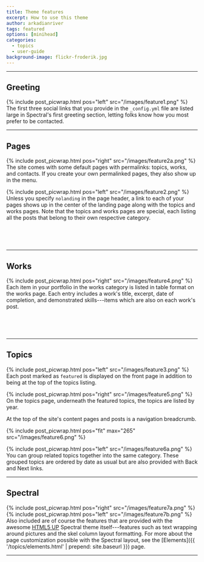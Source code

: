 ```yaml
---
title: Theme features
excerpt: How to use this theme
author: arkadianriver
tags: featured
options: [minihead]
categories:
  - topics
  - user-guide
background-image: flickr-froderik.jpg
---
```


<style>
@media screen and (max-width: 820px){p.hws{display: none;}}
div.fitem{float:left;border-top:solid 1px black;}
div.fclr{clear:both;}
</style>

<hr />

## Greeting

{% include post_picwrap.html pos="left" src="/images/feature1.png" %}
The first three social links that you provide in the `_config.yml` file
are listed large in Spectral's first greeting section, letting folks know
how you most prefer to be contacted.

<hr />

## Pages

{% include post_picwrap.html pos="right" src="/images/feature2a.png" %}
The site comes with some default pages with permalinks: topics, works,
and contacts. If you create your own permalinked pages, they also show
up in the menu.

{% include post_picwrap.html pos="left" src="/images/feature2.png" %}
Unless you specify `nolanding` in the page header, a link to each of your pages
shows up in the center of the landing page along with the topics and works
pages. Note that the topics and works pages are special, each listing all
the posts that belong to their own respective category.

<p class="hws">&nbsp;</p>

<p class="hws">&nbsp;</p>

<hr />

## Works

{% include post_picwrap.html pos="right" src="/images/feature4.png" %}
Each item in your portfolio in the works category is listed in table format
on the works page. Each entry includes a work's title, excerpt, date of
completion, and demonstrated skills---items which are also on each work's
post.

<p class="hws">&nbsp;</p>

<p class="hws">&nbsp;</p>

<hr />

## Topics

{% include post_picwrap.html pos="left" src="/images/feature3.png" %}
Each post marked as `featured` is displayed on the front page
in addition to being at the top of the topics listing.

{% include post_picwrap.html pos="right" src="/images/feature5.png" %}
On the topics page, underneath the featured topics, the topics are listed
by year.

At the top of the site's content pages and posts is a navigation breadcrumb.

<!-- <p><img src="{{ '/images/feature6.png' | prepend: site.baseurl}}" alt=""/></p> -->

{% include post_picwrap.html pos="fit" max="265" src="/images/feature6.png" %}

{% include post_picwrap.html pos="left" src="/images/feature6a.png" %}
You can group related topics together into the same category. These grouped
topics are ordered by date as usual but are also provided with Back
and Next links.

<hr />

## Spectral

{% include post_picwrap.html pos="right" src="/images/feature7a.png" %}
{% include post_picwrap.html pos="left" src="/images/feature7b.png" %}
Also included are of course the features that are provided with the awesome
[HTML5 UP](https://HTML5up.net) Spectral theme itself---features
such as text wrapping around pictures and the skel column layout formatting.
For more about the page customization possible with the Spectral layout, see
the [Elements]({{ '/topics/elements.html' | prepend: site.baseurl }}) page.

<hr />

